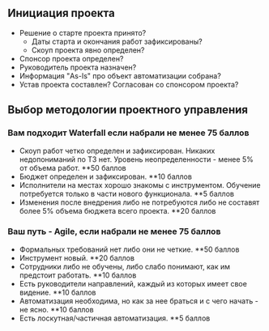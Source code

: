 ## Инициация проекта
- Решение о старте проекта принято?
	- Даты старта и окончания работ зафиксированы?
	- Скоуп проекта явно определен?
- Спонсор проекта определен?
- Руководитель проекта назначен?
- Информация "As-Is" про объект автоматизации собрана?
- Устав проекта составлен? Согласован со спонсором проекта?
## Выбор методологии проектного управления
### Вам подходит Waterfall если набрали не менее 75 баллов
- Скоуп работ четко определен и зафиксирован. Никаких недопониманий по ТЗ нет. Уровень неопределенности - менее 5% от объема работ. **50 баллов
- Бюджет определен и зафиксирован. **10 баллов
- Исполнители на местах хорошо знакомы с инструментом. Обучение потребуется только в части нового функционала. **5 баллов
- Изменения после внедрения либо не потребуются либо не составят более 5% объема бюджета всего проекта. **20 баллов
### Ваш путь - Agile, если набрали не менее 75 баллов
- Формальных требований нет либо они не четкие. **50 баллов
- Инструмент новый. **20 баллов
- Сотрудники либо не обучены, либо слабо понимают, как им предстоит работать. **10 баллов
- Есть руководители направлений, каждый из которых имеет свое видение. **10 баллов
- Автоматизация необходима, но как за нее браться и с чего начать - не ясно. **10 баллов
- Есть лоскутная/частичная автоматизация. **5 баллов
 